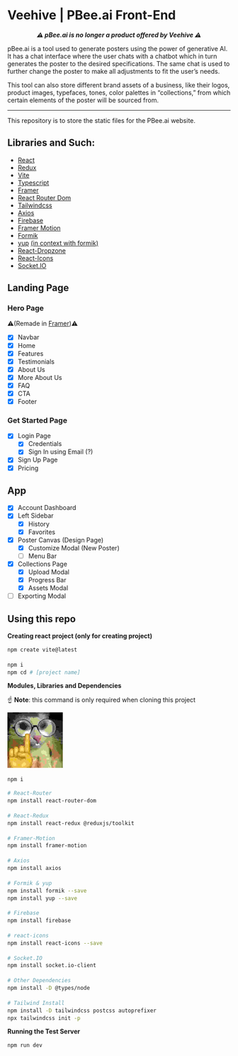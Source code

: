 # Veehive | PBee.ai Front-End
<p align="center">
  <b><em>⚠️ pBee.ai is no longer a product offered by Veehive ⚠️</em></b>
</p>

pBee.ai is a tool used to generate posters using the power of generative AI. It has a chat interface where the user chats with a chatbot which in turn generates the poster to the desired specifications. The same chat is used to further change the poster to make all adjustments to fit the user’s needs.

This tool can also store different brand assets of a business, like their logos, product images, typefaces, tones, color palettes in “collections,” from which certain elements of the poster will be sourced from.

---

This repository is to store the static files for the PBee.ai website.

## Libraries and Such:
- [React](https://react.dev/learn)
- [Redux]()
- [Vite](https://vitejs.dev/guide/)
- [Typescript]()
- [Framer](https://www.framer.com/)
- [React Router Dom](https://reactrouter.com/en/main/start/tutorial#adding-a-router)
- [Tailwindcss](https://tailwindcss.com/docs/guides/vite)
- [Axios](https://github.com/axios/axios)
- [Firebase](https://firebase.google.com/docs/web/setup)
- [Framer Motion](https://www.framer.com/motion/)
- [Formik](https://formik.org/docs/overview)
- [yup](https://github.com/jquense/yup)
  [(in context with formik)](https://formik.org/docs/guides/validation)
- [React-Dropzone](https://react-dropzone.js.org/)
- [React-Icons](https://www.npmjs.com/package/react-icons)
- [Socket.IO](https://socket.io/docs/v4/client-installation/)

## Landing Page
###  Hero Page
⚠️(Remade in [Framer](https://organic-opportunities-016295.framer.app/))⚠️
- [x] Navbar
- [x] Home
- [x] Features
- [x] Testimonials
- [x] About Us
- [x] More About Us
- [x] FAQ
- [x] CTA
- [x] Footer

### Get Started Page
- [x] Login Page
  - [x] Credentials
  - [x] Sign In using Email (?)
- [x] Sign Up Page
- [x] Pricing

## App
- [x] Account Dashboard
- [x] Left Sidebar
  - [x] History
  - [x] Favorites
- [x] Poster Canvas (Design Page)
  - [x] Customize Modal (New Poster)
  - [ ] Menu Bar
- [x] Collections Page
  - [x] Upload Modal
  - [x] Progress Bar
  - [x] Assets Modal
- [ ] Exporting Modal
  <!-- - [ ] Share -->

## Using this repo

**Creating react project (only for creating project)**
```bash
npm create vite@latest

npm i
npm cd # [project name]
```

**Modules, Libraries and Dependencies**

☝️ **Note**: this command is only required when cloning this project

<img src="public/pixels.jpg" alt="☝️😺" width="125">

<br>

```bash
npm i
```

```bash
# React-Router
npm install react-router-dom

# React-Redux
npm install react-redux @reduxjs/toolkit

# Framer-Motion
npm install framer-motion

# Axios
npm install axios

# Formik & yup
npm install formik --save
npm install yup --save

# Firebase
npm install firebase

# react-icons
npm install react-icons --save

# Socket.IO
npm install socket.io-client

# Other Dependencies
npm install -D @types/node

# Tailwind Install
npm install -D tailwindcss postcss autoprefixer
npx tailwindcss init -p
```

**Running the Test Server**
```bash
npm run dev
```
